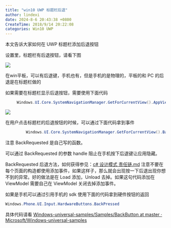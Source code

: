 ```yaml
---
title: "win10 UWP 标题栏后退"
author: lindexi
date: 2024-8-6 20:43:38 +0800
CreateTime: 2018/9/14 20:22:08
categories: Win10 UWP
---
```


本文告诉大家如何在 UWP 标题栏添加后退按钮

<!--more-->


<!-- CreateTime:2018/9/14 20:22:08 -->


<div id="toc"></div>


设置里，标题栏有后退按钮，请看下图

<!-- ![这里写图片描述](http://img.blog.csdn.net/20160201125801185) -->

![](http://cdn.lindexi.site/lindexi%2F20189142075776)

<!-- ![](image/win10_uwp_biao_ti_lan_hou_tui/win10_uwp_biao_ti_lan_hou_tui0.png) -->

在win平板，可以有后退键，手机也有，但是手机的是物理的，平板的和 PC 的后退是在标题栏做的

如果需要在标题栏显示后退按钮，需要使用下面代码

```csharp
     Windows.UI.Core.SystemNavigationManager.GetForCurrentView().AppViewBackButtonVisibility = Windows.UI.Core.AppViewBackButtonVisibility.Visible;
```

<!-- ![](image/win10_uwp_biao_ti_lan_hou_tui/win10_uwp_biao_ti_lan_hou_tui1.png) -->

![](http://cdn.lindexi.site/lindexi%2F20189142092410)

在用户点击标题栏的后退按钮的时候，可以通过下面代码拿到事件

```csharp
	     Windows.UI.Core.SystemNavigationManager.GetForCurrentView().BackRequested += BackRequested; 
```

注意 BackRequested 是自己写的函数。

可以通过 BackRequested 的参数 handle 阻止在手机按下后退键让应用隐藏。

BackRequested 后退方法，如何获得参见：[c# 设计模式 责任链.md](c-设计模式-责任链.md) 注意不要在每个页面的构造都使用添加事件，如果这样子，那么就会出现按一下后退出现你想不到的异常。好的做法是在 Load 添加，Unload 去掉。如果这句代码添加在 ViewModel 需要自己在 ViewModel 关闭去掉添加事件。

如果是手机可以通过引用手机的 sdk 使用下面的代码拿到硬件按钮的返回

```csharp
Windows.Phone.UI.Input.HardwareButtons.BackPressed
```

具体代码请看 [Windows-universal-samples/Samples/BackButton at master · Microsoft/Windows-universal-samples](https://github.com/Microsoft/Windows-universal-samples/tree/master/Samples/BackButton )

